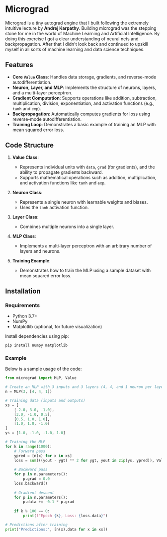 # Micrograd
Micrograd is a tiny autograd engine that I built following the extremely intuitive lecture by **Andrej Karpathy**. Building micrograd was the stepping stone for me in the world of Machine Learning and Artificial Intelligence. By doing this exercise I got a clear understanding of neural nets and backpropagation. After that I didn't look back and continued to upskill myself in all sorts of machine learning and data science techniques.


## Features

- **Core `Value` Class**: Handles data storage, gradients, and reverse-mode autodifferentiation.
- **Neuron, Layer, and MLP**: Implements the structure of neurons, layers, and a multi-layer perceptron.
- **Gradient Computation**: Supports operations like addition, subtraction, multiplication, division, exponentiation, and activation functions (e.g., `tanh` and `exp`).
- **Backpropagation**: Automatically computes gradients for loss using reverse-mode autodifferentiation.
- **Training Loop**: Demonstrates a basic example of training an MLP with mean squared error loss.

## Code Structure

1. **Value Class**: 
   - Represents individual units with `data`, `grad` (for gradients), and the ability to propagate gradients backward.
   - Supports mathematical operations such as addition, multiplication, and activation functions like `tanh` and `exp`.

2. **Neuron Class**:
   - Represents a single neuron with learnable weights and biases.
   - Uses the `tanh` activation function.

3. **Layer Class**:
   - Combines multiple neurons into a single layer.

4. **MLP Class**:
   - Implements a multi-layer perceptron with an arbitrary number of layers and neurons.

5. **Training Example**:
   - Demonstrates how to train the MLP using a sample dataset with mean squared error loss.

## Installation

### Requirements

- Python 3.7+
- NumPy
- Matplotlib (optional, for future visualization)

Install dependencies using pip:

```bash
pip install numpy matplotlib
```


### Example

Below is a sample usage of the code:

```python
from micrograd import MLP, Value  

# Create an MLP with 3 inputs and 3 layers (4, 4, and 1 neuron per layer)
n = MLP(3, [4, 4, 1])

# Training data (inputs and outputs)
xs = [
    [-2.0, 3.0, -1.0],
    [3.0, -1.0, 0.5],
    [0.5, 1.0, 1.0],
    [1.0, 1.0, -1.0]
]
ys = [1.0, -1.0, -1.0, 1.0]

# Training the MLP
for k in range(1000):
    # Forward pass
    ypred = [n(x) for x in xs]
    loss = sum(((yout - ygt) ** 2 for ygt, yout in zip(ys, ypred)), Value(0.0))
    
    # Backward pass
    for p in n.parameters():
        p.grad = 0.0
    loss.backward()
    
    # Gradient descent
    for p in n.parameters():
        p.data += -0.1 * p.grad
    
    if k % 100 == 0:
        print(f"Epoch {k}, Loss: {loss.data}")

# Predictions after training
print("Predictions:", [n(x).data for x in xs])
```
